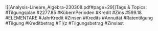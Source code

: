 
![[Analysis-Lineare_Algebra-230308.pdf#page=29]]Tags & Topics:
   #Tilgungsplan
   #2277.85
   #KübernPerioden
   #Kredit
   #Zins
   #599.18
   #ELEMENTARE
   #JahrKredit
   #Zinsen
   #Kredits
   #Annuität
   #Ratentilgung
   #Tilgung
   #Kreditbetrag
   #T|{z
   #Tilgungsbetrag
   #Zinslast